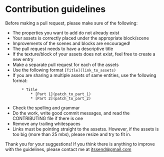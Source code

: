 # Contribution guidelines

Before making a pull request, please make sure of the following:
* The properties you want to add do not already exist
* Your assets is correctly placed under the appropriate block/scene
* Improvements of the scenes and blocks are encouraged!
* The pull request needs to have a descriptive title
* If the texture/block of your assets does not exist, feel free to create a new entry
* Make a separate pull request for each of the assets
* Use the following format `[Title](link_to_assets)`
* If you are sharing a multiple assets of same entities, use the following format:
    ```
        * Title
            * [Part 1](patch_to_part_1)
            * [Part 2](patch_to_part_2)
    ```
* Check the spelling and grammar
* Do the work, write good commit messages, and read the CONTRIBUTING file if there is one
* Remove any trailing whitespaces
* Links must be pointing straight to the assetss. However, if the assets is too big (more than 25 mbs), please resize and try to fit in.

Thank you for your suggestions! If you think there is anything to improve with the guidelines, please contact me at <itssend@gmail.com>
